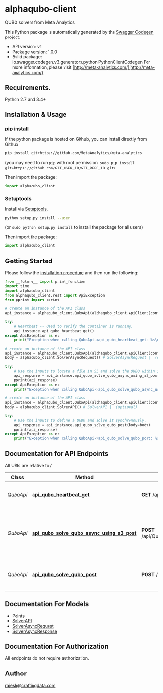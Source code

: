 # alphaqubo-client
QUBO solvers from Meta Analytics

This Python package is automatically generated by the [Swagger Codegen](https://github.com/swagger-api/swagger-codegen) project:

- API version: v1
- Package version: 1.0.0
- Build package: io.swagger.codegen.v3.generators.python.PythonClientCodegen
For more information, please visit [http://meta-analytics.com/](http://meta-analytics.com/)

## Requirements.

Python 2.7 and 3.4+

## Installation & Usage
### pip install

If the python package is hosted on Github, you can install directly from Github

```sh
pip install git+https://github.com/MetaAnalytics/meta-analytics
```
(you may need to run `pip` with root permission: `sudo pip install git+https://github.com/GIT_USER_ID/GIT_REPO_ID.git`)

Then import the package:
```python
import alphaqubo_client 
```

### Setuptools

Install via [Setuptools](http://pypi.python.org/pypi/setuptools).

```sh
python setup.py install --user
```
(or `sudo python setup.py install` to install the package for all users)

Then import the package:
```python
import alphaqubo_client
```

## Getting Started

Please follow the [installation procedure](#installation--usage) and then run the following:

```python
from __future__ import print_function
import time
import alphaqubo_client
from alphaqubo_client.rest import ApiException
from pprint import pprint

# create an instance of the API class
api_instance = alphaqubo_client.QuboApi(alphaqubo_client.ApiClient(configuration))

try:
    # Heartbeat -- Used to verify the container is running.
    api_instance.api_qubo_heartbeat_get()
except ApiException as e:
    print("Exception when calling QuboApi->api_qubo_heartbeat_get: %s\n" % e)

# create an instance of the API class
api_instance = alphaqubo_client.QuboApi(alphaqubo_client.ApiClient(configuration))
body = alphaqubo_client.SolverAsyncRequest() # SolverAsyncRequest |  (optional)

try:
    # Use the inputs to locate a file in S3 and solve the QUBO within it. The file may be a .txt file or a .gz file.
    api_response = api_instance.api_qubo_solve_qubo_async_using_s3_post(body=body)
    pprint(api_response)
except ApiException as e:
    print("Exception when calling QuboApi->api_qubo_solve_qubo_async_using_s3_post: %s\n" % e)

# create an instance of the API class
api_instance = alphaqubo_client.QuboApi(alphaqubo_client.ApiClient(configuration))
body = alphaqubo_client.SolverAPI() # SolverAPI |  (optional)

try:
    # Use the inputs to define a QUBO and solve it synchronously.
    api_response = api_instance.api_qubo_solve_qubo_post(body=body)
    pprint(api_response)
except ApiException as e:
    print("Exception when calling QuboApi->api_qubo_solve_qubo_post: %s\n" % e)
```

## Documentation for API Endpoints

All URIs are relative to */*

Class | Method | HTTP request | Description
------------ | ------------- | ------------- | -------------
*QuboApi* | [**api_qubo_heartbeat_get**](docs/QuboApi.md#api_qubo_heartbeat_get) | **GET** /api/Qubo/heartbeat | Heartbeat -- Used to verify the container is running.
*QuboApi* | [**api_qubo_solve_qubo_async_using_s3_post**](docs/QuboApi.md#api_qubo_solve_qubo_async_using_s3_post) | **POST** /api/Qubo/solveQUBOAsyncUsingS3 | Use the inputs to locate a file in S3 and solve the QUBO within it. The file may be a .txt file or a .gz file.
*QuboApi* | [**api_qubo_solve_qubo_post**](docs/QuboApi.md#api_qubo_solve_qubo_post) | **POST** /api/Qubo/solveQUBO | Use the inputs to define a QUBO and solve it synchronously.

## Documentation For Models

 - [Points](docs/Points.md)
 - [SolverAPI](docs/SolverAPI.md)
 - [SolverAsyncRequest](docs/SolverAsyncRequest.md)
 - [SolverAsyncResponse](docs/SolverAsyncResponse.md)

## Documentation For Authorization

 All endpoints do not require authorization.


## Author

rajesh@craftingdata.com
